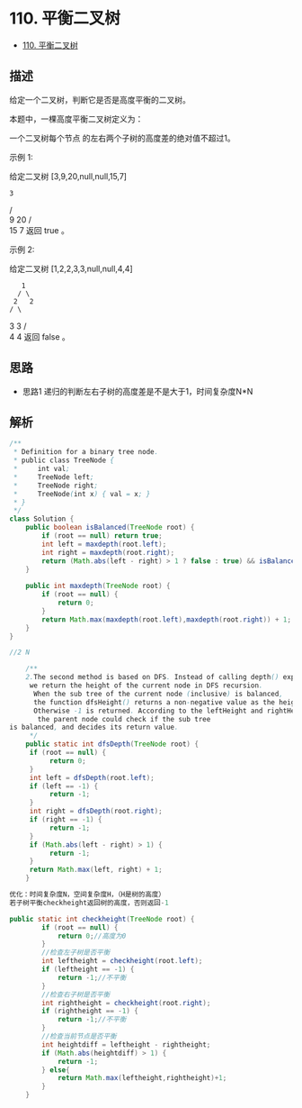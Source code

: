 # 110. 平衡二叉树


- [110. 平衡二叉树](https://leetcode-cn.com/problems/balanced-binary-tree/)


## 描述

给定一个二叉树，判断它是否是高度平衡的二叉树。

本题中，一棵高度平衡二叉树定义为：

一个二叉树每个节点 的左右两个子树的高度差的绝对值不超过1。

示例 1:

给定二叉树 [3,9,20,null,null,15,7]

    3
   / \
  9  20
    /  \
   15   7
返回 true 。

示例 2:

给定二叉树 [1,2,2,3,3,null,null,4,4]

       1
      / \
     2   2
    / \
   3   3
  / \
 4   4
返回 false 。

## 思路

- 思路1
递归的判断左右子树的高度差是不是大于1，时间复杂度N*N




## 解析

```java
/**
 * Definition for a binary tree node.
 * public class TreeNode {
 *     int val;
 *     TreeNode left;
 *     TreeNode right;
 *     TreeNode(int x) { val = x; }
 * }
 */
class Solution {
    public boolean isBalanced(TreeNode root) {
        if (root == null) return true;
        int left = maxdepth(root.left);
        int right = maxdepth(root.right);
        return (Math.abs(left - right) > 1 ? false : true) && isBalanced(root.left) && isBalanced(root.right);
    }
    
    public int maxdepth(TreeNode root) {
        if (root == null) {
            return 0;
        }
        return Math.max(maxdepth(root.left),maxdepth(root.right)) + 1;
    }
}
```


```java
//2 N

    /**
    2.The second method is based on DFS. Instead of calling depth() explicitly for each child node,
     we return the height of the current node in DFS recursion.
      When the sub tree of the current node (inclusive) is balanced,
      the function dfsHeight() returns a non-negative value as the height.
      Otherwise -1 is returned. According to the leftHeight and rightHeight of the two children,
       the parent node could check if the sub tree
is balanced, and decides its return value.
     */
    public static int dfsDepth(TreeNode root) {
     if (root == null) {
          return 0;
     }
     int left = dfsDepth(root.left);
     if (left == -1) {
          return -1;
     }
     int right = dfsDepth(root.right);
     if (right == -1) {
          return -1;
     }
     if (Math.abs(left - right) > 1) {
          return -1;
     }
     return Math.max(left, right) + 1;
    }
```


```java
优化：时间复杂度N，空间复杂度H，（H是树的高度）
若子树平衡checkheight返回树的高度，否则返回-1

public static int checkheight(TreeNode root) {
        if (root == null) {
            return 0;//高度为0
        }
        //检查左子树是否平衡
        int leftheight = checkheight(root.left);
        if (leftheight == -1) {
            return -1;//不平衡
        }
        //检查右子树是否平衡
        int rightheight = checkheight(root.right);
        if (rightheight == -1) {
            return -1;//不平衡
        }
        //检查当前节点是否平衡
        int heightdiff = leftheight - rightheight;
        if (Math.abs(heightdiff) > 1) {
            return -1;
        } else{
            return Math.max(leftheight,rightheight)+1;
        }
    }
```



